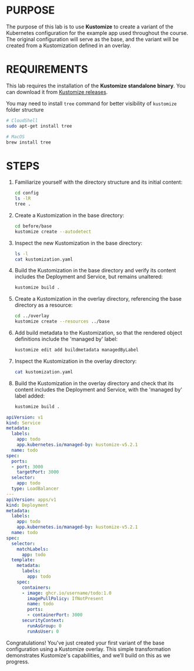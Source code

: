 # PURPOSE

The purpose of this lab is to use **Kustomize** to create a variant of the Kubernetes configuration for the example app used throughout the course. The original configuration will serve as the base, and the variant will be created from a Kustomization defined in an overlay.

# REQUIREMENTS

This lab requires the installation of the **Kustomize standalone binary**. You can download it from [Kustomize releases](https://github.com/kubernetes-sigs/kustomize/releases).

You may need to install `tree` command for better visibility of `kustomize` folder structure

```bash
# CloudShell
sudo apt-get install tree
```

```bash
# MacOS
brew install tree
```
# STEPS

1. Familiarize yourself with the directory structure and its initial content:

    ```bash
    cd config
    ls -lR
    tree .
    ```

2. Create a Kustomization in the base directory:

    ```bash
    cd before/base
    kustomize create --autodetect
    ```

3. Inspect the new Kustomization in the base directory:

    ```bash
    ls -l
    cat kustomization.yaml
    ```

4. Build the Kustomization in the base directory and verify its content includes the Deployment and Service, but remains unaltered:

    ```bash
    kustomize build .
    ```

5. Create a Kustomization in the overlay directory, referencing the base directory as a resource:

    ```bash
    cd ../overlay
    kustomize create --resources ../base
    ```

6. Add build metadata to the Kustomization, so that the rendered object definitions include the 'managed by' label:

    ```bash
    kustomize edit add buildmetadata managedByLabel
    ```

7. Inspect the Kustomization in the overlay directory:

    ```bash
    cat kustomization.yaml
    ```

8. Build the Kustomization in the overlay directory and check that its content includes the Deployment and Service, with the 'managed by' label added:

    ```bash
    kustomize build .
    ```

```yaml
apiVersion: v1
kind: Service
metadata:
  labels:
    app: todo
    app.kubernetes.io/managed-by: kustomize-v5.2.1
  name: todo
spec:
  ports:
  - port: 3000
    targetPort: 3000
  selector:
    app: todo
  type: LoadBalancer
---
apiVersion: apps/v1
kind: Deployment
metadata:
  labels:
    app: todo
    app.kubernetes.io/managed-by: kustomize-v5.2.1
  name: todo
spec:
  selector:
    matchLabels:
      app: todo
  template:
    metadata:
      labels:
        app: todo
    spec:
      containers:
      - image: ghcr.io/username/todo:1.0
        imagePullPolicy: IfNotPresent
        name: todo
        ports:
        - containerPort: 3000
      securityContext:
        runAsGroup: 0
        runAsUser: 0
```

    

Congratulations! You've just created your first variant of the base configuration using a Kustomize overlay. This simple transformation demonstrates Kustomize's capabilities, and we’ll build on this as we progress.

